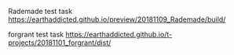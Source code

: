 

Rademade test task https://earthaddicted.github.io/preview/20181109_Rademade/build/

forgrant test task https://earthaddicted.github.io/t-projects/20181101_forgrant/dist/
